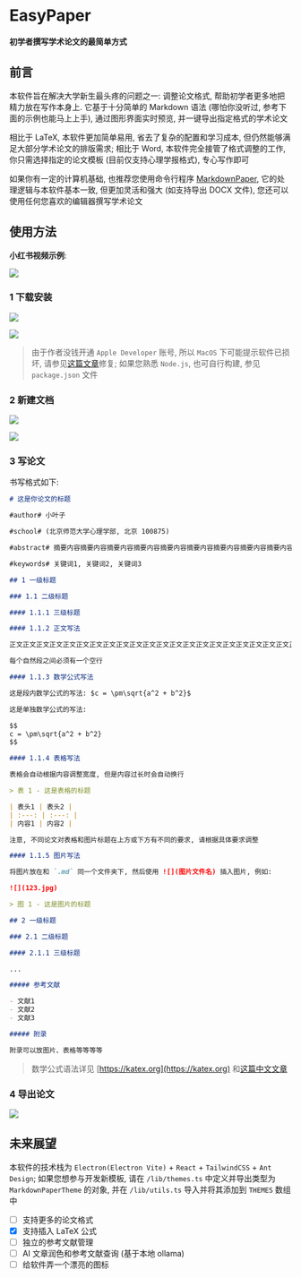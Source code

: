 # EasyPaper

**初学者撰写学术论文的最简单方式**

## 前言

本软件旨在解决大学新生最头疼的问题之一: 调整论文格式, 帮助初学者更多地把精力放在写作本身上. 它基于十分简单的 Markdown 语法 (哪怕你没听过, 参考下面的示例也能马上上手), 通过图形界面实时预览, 并一键导出指定格式的学术论文

相比于 LaTeX, 本软件更加简单易用, 省去了复杂的配置和学习成本, 但仍然能够满足大部分学术论文的排版需求; 相比于 Word, 本软件完全接管了格式调整的工作, 你只需选择指定的论文模板 (目前仅支持心理学报格式), 专心写作即可

如果你有一定的计算机基础, 也推荐您使用命令行程序 [MarkdownPaper](https://github.com/LeafYeeXYZ/MarkdownPaper), 它的处理逻辑与本软件基本一致, 但更加灵活和强大 (如支持导出 DOCX 文件), 您还可以使用任何您喜欢的编辑器撰写学术论文

## 使用方法

**小红书视频示例**:

![](./readme/6.jpeg)

### 1 下载安装

![](./readme/1.png)

![](./readme/2.png)

> 由于作者没钱开通 `Apple Developer` 账号, 所以 `MacOS` 下可能提示软件已损坏, 请参见[这篇文章](https://www.mac2m.com/article/450/)修复; 如果您熟悉 `Node.js`, 也可自行构建, 参见 `package.json` 文件

### 2 新建文档

![](./readme/3.png)

![](./readme/4.png)

### 3 写论文

书写格式如下:

```markdown
# 这是你论文的标题

#author# 小叶子

#school# (北京师范大学心理学部, 北京 100875)

#abstract# 摘要内容摘要内容摘要内容摘要内容摘要内容摘要内容摘要内容摘要内容摘要内容摘要内容摘要内容摘要内容

#keywords# 关键词1, 关键词2, 关键词3

## 1 一级标题

### 1.1 二级标题

#### 1.1.1 三级标题

#### 1.1.2 正文写法

正文正文正文正文正文正文正文正文正文正文正文正文正文正文正文正文正文正文正文正文正文正文正文正文正文正文正文正文

每个自然段之间必须有一个空行

#### 1.1.3 数学公式写法

这是段内数学公式的写法: $c = \pm\sqrt{a^2 + b^2}$

这是单独数学公式的写法:

$$
c = \pm\sqrt{a^2 + b^2}
$$

#### 1.1.4 表格写法

表格会自动根据内容调整宽度, 但是内容过长时会自动换行

> 表 1 - 这是表格的标题

| 表头1 | 表头2 |
| :---: | :---: |
| 内容1 | 内容2 |

注意, 不同论文对表格和图片标题在上方或下方有不同的要求, 请根据具体要求调整

#### 1.1.5 图片写法

将图片放在和 `.md` 同一个文件夹下, 然后使用 ![](图片文件名) 插入图片, 例如:

![](123.jpg)

> 图 1 - 这是图片的标题

## 2 一级标题

### 2.1 二级标题

#### 2.1.1 三级标题

...

##### 参考文献

- 文献1
- 文献2
- 文献3

##### 附录

附录可以放图片、表格等等等等
```

> 数学公式语法详见 [https://katex.org](https://katex.org) 和[这篇中文文章](https://kissingfire123.github.io/2022/02/18_数学公式katex常用语法总结)

### 4 导出论文

![](./readme/5.png)

## 未来展望

本软件的技术栈为 `Electron(Electron Vite)` + `React` + `TailwindCSS` + `Ant Design`; 如果您想参与开发新模板, 请在 `/lib/themes.ts` 中定义并导出类型为 `MarkdownPaperTheme` 的对象, 并在 `/lib/utils.ts` 导入并将其添加到 `THEMES` 数组中

- [ ] 支持更多的论文格式
- [x] 支持插入 LaTeX 公式
- [ ] 独立的参考文献管理
- [ ] AI 文章润色和参考文献查询 (基于本地 ollama)
- [ ] 给软件弄一个漂亮的图标
